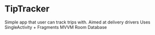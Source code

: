 # TipTracker
Simple app that user can track trips with. Aimed at delivery drivers
Uses
  SingleActivity + Fragments
  MVVM
  Room Database
